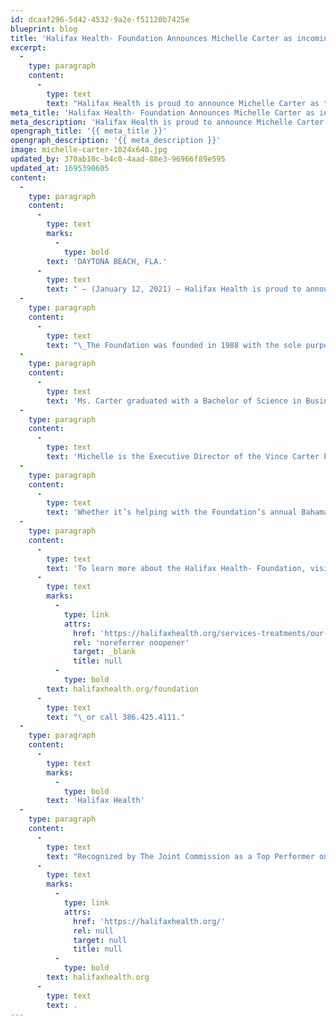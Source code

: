 ```yaml
---
id: dcaaf296-5d42-4532-9a2e-f51120b7425e
blueprint: blog
title: 'Halifax Health- Foundation Announces Michelle Carter as incoming Foundation Chair'
excerpt:
  -
    type: paragraph
    content:
      -
        type: text
        text: "Halifax Health is proud to announce Michelle Carter as the 2021 Chair of the Halifax Health Foundation Board of Directors.\_"
meta_title: 'Halifax Health- Foundation Announces Michelle Carter as incoming Foundation Chair'
meta_description: 'Halifax Health is proud to announce Michelle Carter as the 2021 Chair of the Halifax Health Foundation Board of Directors.'
opengraph_title: '{{ meta_title }}'
opengraph_description: '{{ meta_description }}'
image: michelle-carter-1024x640.jpg
updated_by: 370ab10c-b4c0-4aad-88e3-96966f89e595
updated_at: 1695390605
content:
  -
    type: paragraph
    content:
      -
        type: text
        marks:
          -
            type: bold
        text: 'DAYTONA BEACH, FLA.'
      -
        type: text
        text: " – (January 12, 2021) – Halifax Health is proud to announce Michelle Carter as the 2021 Chair of the Halifax Health Foundation Board of Directors.\_"
  -
    type: paragraph
    content:
      -
        type: text
        text: "\_The Foundation was founded in 1988 with the sole purpose of developing philanthropic support, a high level of understanding, community involvement, charitable contributions, and other benefits to Halifax Medical Center. Since its inception, the foundation has donated over 15 million dollars to assist and support Halifax Health in its present and future ability to acquire and maintain modern, efficient facilities, state-of-the-art equipment, and technologies. The Foundation also provides funding for up-to-date education and training in the latest protocols and procedures for Halifax Health staff to enhance our community’s general health and wellness."
  -
    type: paragraph
    content:
      -
        type: text
        text: 'Ms. Carter graduated with a Bachelor of Science in Business Administration from Bethune-Cookman University, a Master’s of Science in Administration and Supervision from Nova University. In addition, she received an honorary Doctorate of Business Administration from Bethune-Cookman University. Ms. Carter served as a teacher in the Volusia County School system for 21 years, where she received the Ida S. Baker Outstanding Minority Educator Award. She has been extremely active in our community and for her work in 2019, received the Daytona Regional Chamber’s top award, the “Glenn Ritchey Leadership Award.”'
  -
    type: paragraph
    content:
      -
        type: text
        text: 'Michelle is the Executive Director of the Vince Carter Embassy of Hope Foundation, which provides food to needy families, financial support to over a dozen organizations, and scholarships to deserving students.'
  -
    type: paragraph
    content:
      -
        type: text
        text: 'Whether it’s helping with the Foundation’s annual Bahama Casual event or organizing the Embassy of Hope’s annual gala, she is “all in” for her community. Michelle leads by example and has never forgotten where she came from, and looks forward to continuing to make a difference.'
  -
    type: paragraph
    content:
      -
        type: text
        text: 'To learn more about the Halifax Health- Foundation, visit '
      -
        type: text
        marks:
          -
            type: link
            attrs:
              href: 'https://halifaxhealth.org/services-treatments/our-services/foundation/'
              rel: 'noreferrer noopener'
              target: _blank
              title: null
          -
            type: bold
        text: halifaxhealth.org/foundation
      -
        type: text
        text: "\_or call 386.425.4111."
  -
    type: paragraph
    content:
      -
        type: text
        marks:
          -
            type: bold
        text: 'Halifax Health'
  -
    type: paragraph
    content:
      -
        type: text
        text: "Recognized by The Joint Commission as a Top Performer on Key Quality Measures, Halifax Health serves Volusia and Flagler counties, providing a continuum of healthcare services through a network of organizations including a tertiary hospital, community hospital, freestanding emergency department, an urgent care, psychiatric services, a cancer treatment center with five outreach locations, the area’s largest hospice, a center for inpatient rehabilitation, outpatient rehabilitation clinics, primary care walk-in clinics, a walk-in clinic specializing in women’s health, a pediatric care community clinic, three children’s medical practices, a home healthcare agency, and an exclusive provider organization.\_ Halifax Health offers the area’s only Level II Trauma Center, Comprehensive Stroke Center, Pediatric Intensive Care Unit, Pediatric Emergency Department, Child and Adolescent Behavioral Services, complete Neurosurgical Services, OB Emergency Department and Level III Neonatal Intensive Care Unit that cares for babies born earlier than 28 weeks.\_ For more information, visit "
      -
        type: text
        marks:
          -
            type: link
            attrs:
              href: 'https://halifaxhealth.org/'
              rel: null
              target: null
              title: null
          -
            type: bold
        text: halifaxhealth.org
      -
        type: text
        text: .
---
```

